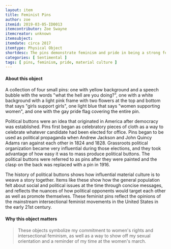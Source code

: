 ```yaml
---
layout: item
title: Feminist Pins
author: zoe
itemid: 2019-03-05-ID0013
itemcontributor: Zoe Swayne
itemcreator: unknown
itemsubject:
itemdate: circa 2017
itemtype: Physical Object
shortdesc: The pins demonstrate feminism and pride in being a strong female leader as well as being inclusive for different groups of people
categories: [ Sentimental ]
tags: [ pins, feminism, pride, material culture ]
---
```


#### About this object

A collection of four small pins: one with yellow background and a speech bubble with the words "what the hell are you doing?", one with a white background with a light pink frame with two flowers at the top and bottom that says "girls support girls", one light blue that says "women supporting women", and one with the gay pride flag covering the entire pin.

Political buttons were an idea that originated in America after democracy was established. Pins first began as celebratory pieces of cloth as a way to celebrate whatever candidate had been elected for office. Pins began to be used as political propaganda when Andrew Jackson and John Quincy Adams ran against each other in 1824 and 1828. Grassroots political organization became very influential during those elections, and they took advantage of how easy it was to mass produce political buttons. The political buttons were referred to as pins after they were painted and the clasp on the back was replaced with a pin in 1916. 

The history of political buttons shows how influential material culture is to weave a story together. Items like these show how the general population felt about social and political issues at the time through concise messages, and reflects the nuances of how political opponents would target each other as well as promote themselves. These feminist pins reflect the opinions of the mainstream intersectional feminist movements in the United States in the early 21st century.  

#### Why this object matters

<blockquote>
These objects symbolize my commitment to women's rights and intersectional feminism, as well as a way to show off my sexual orientation and a reminder of my time at the women's march. 
</blockquote>